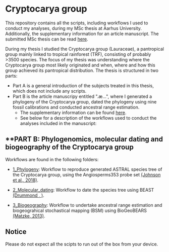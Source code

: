 # **Cryptocarya group**

This repository contains all the scripts, including workflows I used to conduct my analyses, during my MSc thesis at Aarhus University. Additionally, the supplementary information for an article manuscript. The submitted MSc thesis can be read [here]().

During my thesis I studied the Cryptocarya group (Lauraceae), a pantropical group mainly linked to tropical rainforest (TRF), consisting of probably >3500 species. The focus of my thesis was understanding where the Cryptocarya group most likely originated and when, where and how this group achieved its pantropical distribution.
The thesis is structured in two parts: 
- Part A is a general introduction of the subjects treated in this thesis, which does not include any scripts.
- Part B is the article manuscripy entitled ".æ...", where I generated a phylogeny of the Cryptocarya group, dated the phylogeny using nine fossil calibrations and conducted ancestral range estimation.
    - The supplementary information can be found [here]().
    - See below for a description of the workflows used to conduct the analyses included in the manuscript:

## **PART B: Phylogenomics, molecular dating and biogeography of the Cryptocarya group

Workflows are found in the following folders:
     
- [1_Phylogeny](1_Phylogeny): Workflow to reproduce generated ASTRAL species tree of the Cryptocarya group, using the Angiosperms353 probe set [(Johnson et al., 2018)]().
     
- [2_Molecular_dating](2_Molecular_dating): Workflow to date the species tree using BEAST [(Drummond , )]().
      
- [3_Biogeography](3_Biogeography): Workflow to undertake ancestral range estimation and biogeograhical stochastical mapping (BSM) using BioGeoBEARS [(Matzke, 2013)]().

## **Notice**

Please do not expect all the scipts to run out of the box from your device.
